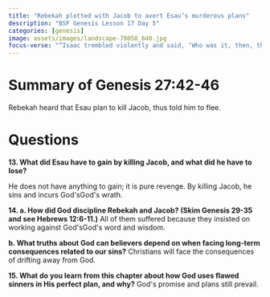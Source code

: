 ```yaml
---
title: "Rebekah plotted with Jacob to avert Esau’s murderous plans"
description: "BSF Genesis Lesson 17 Day 5"
categories: [genesis]
image: assets/images/landscape-78058_640.jpg
focus-verse: "“Isaac trembled violently and said, ‘Who was it, then, that hunted game and brought it to me? I ate it just before you came, and I blessed him—and indeed he will be blessed!’ ” – Genesis 27:33"
---
```


# Summary of Genesis 27:42-46

Rebekah heard that Esau plan to kill Jacob, thus told him to flee.

# Questions

**13. What did Esau have to gain by killing Jacob, and what did he have to lose?** 

He does not have anything to gain; it is pure revenge. By killing Jacob, he sins and incurs God'sGod's wrath. 

**14. a. How did God discipline Rebekah and Jacob? (Skim Genesis 29-35 and see Hebrews 12:6-11.)** All of them suffered because they insisted on working against God'sGod's word and wisdom.

**b. What truths about God can believers depend on when facing long-term consequences related to our sins?** Christians will face the consequences of drifting away from God.

**15. What do you learn from this chapter about how God uses flawed sinners in His perfect plan, and why?** God's promise and plans still prevail.

